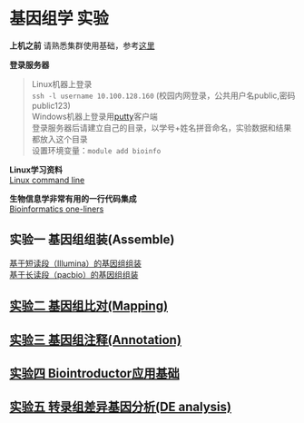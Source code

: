 # 基因组学 实验  

**上机之前**
请熟悉集群使用基础，参考[这里](https://github.com/hnnd/bcl)  

**登录服务器**

> Linux机器上登录  
> `ssh -l username 10.100.128.160`  (校园内网登录，公共用户名public,密码public123)  
> Windows机器上登录用[putty](https://the.earth.li/~sgtatham/putty/latest/x86/putty.exe)客户端  
> 登录服务器后请建立自己的目录，以学号+姓名拼音命名，实验数据和结果都放入这个目录  
> 设置环境变量：`module add bioinfo`  

**Linux学习资料**  
[Linux command line](https://github.com/hnnd/Linux_command_line)

**生物信息学非常有用的一行代码集成**  
      [Bioinformatics one-liners](https://github.com/hnnd/oneliners)

## 实验一 基因组组装(Assemble)  
   [基于短读段（Illumina）的基因组组装](https://github.com/hnnd/GenomicLab/blob/master/Lab1_1.md)  
   [基于长读段（pacbio）的基因组组装](https://github.com/hnnd/GenomicLab/blob/master/Lab1_2.md)  
## [实验二 基因组比对(Mapping)](https://github.com/hnnd/GenomicLab/blob/master/Lab2.md)  
## [实验三 基因组注释(Annotation)](https://github.com/hnnd/GenomicLab/blob/master/Lab3.md)  
## [实验四 Biointroductor应用基础](https://github.com/hnnd/GenomicLab/blob/master/Lab4_Biointroductor.md)
## [实验五 转录组差异基因分析(DE analysis)](https://github.com/hnnd/GenomicLab/blob/master/Lab5_RNA-Seq.md) 
